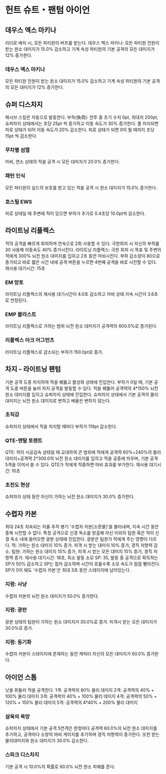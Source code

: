 # 헌트 슈트・팬텀 아이언

## 데우스 엑스 마키나

리더로 배치 시, 모든 파티원이 버프를 받는다.
데우스 엑스 마키나: 모든 파티원 전원이 받는 원소 대미지가 15.0% 감소하고 기계 속성 파티원의 기본 공격의 모든 대미지가 12% 증가한다.

### 데우스 엑스 마키나

모든 파티원 전원이 받는 원소 대미지가 15.0% 감소하고 기계 속성 파티원의 기본 공격의 모든 대미지가 12% 증가한다.

## 슈퍼 디스차지

패시브 스킬은 자동으로 발동한다.
부하(負荷): 전투 중 초기 수치 0pt, 최대치 200pt, 슈퍼차지 상태에서는 초당 25pt 씩 증가하고 이동 속도가 30% 증가한다. 풀 차지되면 피로 상태가 되어 이동 속도가 20% 감소한다. 피로 상태가 되면 0이 될 때까지 초당 15pt 씩 감소한다.

### 무차별 섬멸

마비, 연소 상태의 적을 공격 시 모든 대미지가 20.0% 증가한다.

### 패턴 인식

모든 파티원이 실드의 보호를 받고 있는 적을 공격 시 원소 대미지가 15.0% 증가한다.

### 호스틸 EWS

피로 상태일 때 주변에 적이 있으면 부하가 추가로 0.4초당 10.0pt씩 감소한다.

## 라이트닝 리플렉스

적의 공격을 빠르게 회피하며 연속으로 2회 사용할 수 있다.
극한회피 시 자신의 부하를 30 사용해 이동속도 40% 증가시킨다.
라이트닝 리플렉스: 극한 회피 시 목표 및 주변의 적에게 300% 뇌전 원소 대미지를 입히고 2초 동안 마비시킨다. 부하 감소량이 80으로 증가되고 바로 짧은 시간 내에 공격 버튼을 누르면 4번째 공격을 바로 시전할 수 있다. 재사용 대기시간: 15초

### EM 망토

라이트닝 리플렉스의 재사용 대기시간이 4.0초 감소하고 마비 상태 지속 시간이 3.6초로 연장된다.

### EMP 블라스트

라이트닝 리플렉스로 가하는 범위 뇌전 원소 대미지가 공격력의 600.0%로 증가된다.

### 리플렉스 아크 어그먼츠

라이트닝 리플렉스로 감소되는 부하가 150.0pt로 증가.

## 차지 - 라이트닝 팬텀

기본 공격 도중 차지하여 적을 꿰뚫고 활성화 상태에 진입한다.
부하가 0일 때, 기본 공격 도중 버튼을 눌러 차지 공격을 발동할 수 있다. 적을 꿰뚫어 공격력의 4\*150% 뇌전 원소 대미지를 입히고 슈퍼차지 상태에 진입한다. 슈퍼차지 상태에서 기본 공격의 물리 대미지는 뇌전 원소 대미지로 변하고 배율은 변하지 않는다.

### 초직감

슈퍼차지 상태에서 적을 처치할 때마다 부하가 119pt 감소한다.

### QTE-멘탈 토렌트

QTE: 적이 시공감속 상태일 때 교대하여 큰 범위에 적에게 공격력 60%+240%의 물리 대미지+공격력 2\*300.0의 뇌전 원소 대미지를 입히고 적을 공중에 띄우며, 기본 공격 5격을 이어서 쓸 수 있다. QTE가 적에게 적중하면 마비 효과를 부가한다. 재사용 대기시간: 10초

### 초전도 현상

슈퍼차지 상태 동안 자신이 가하는 뇌전 원소 대미지가 30.0% 증가한다.

## 수렵자 카본

최대 24초 지속되는 자율 추적 병기 '수렵자 카본[소환물]'을 불러내며, 지속 시간 동안 중복 시전할 수 없다.
특정 공격으로 신경 독소를 방출해 자신 이외의 팀원 혹은 적이 신경 독소 내에 들어오면 광분 상태에 진입한다. 광분은 팀원가 적에게 주는 영향이 다르다.
적: 가하는 원소 대미지 10% 증가. 피격 시 받는 대미지 10% 증가, 경직 저항력 감소.
팀원: 가하는 원소 대미지 15% 증가, 피격 시 받는 모든 대미지 15% 증가, 경직 저항력 증가.
재사용 대기시간: 18초, 최소 발동 소모 SP: 35, 발동 중 공격으로 획득하는 SP가 50% 감소하고 SP는 점차 감소하며 시간이 흐를수록 소모 속도가 점점 빨라진다. SP가 0이 돼도 '수렵자 카본'은 최대 3초 동안 스테이지에 남아있는다.

### 지령: 사냥

수렵자 카본의 뇌전 원소 대미지가 50.0% 증가한다.

### 지령: 광란

광분 상태의 팀원이 가하는 원소 대미지가 30.0%로 증가. 피격시 받는 모든 대미지가 30.0%로 증가.

### 지령: 동기화

수렵자 카본이 스테이지에 존재하는 동안 캐릭터 자신의 모든 대미지가 60.0% 증가한다.

## 아이언 스톰

낫을 휘둘러 적을 공격한다.
1격: 공격력의 80% 물리 대미지
2격: 공격력의 40% + 100% 물리 대미지
3격: 공격력의 40% + 100% 물리 데미지
4격: 공격력의 50% + 120% + 150% 물리 대미지
5격: 공격력의 4\*40% + 200% 물리 대미지

### 살육의 욕망

슈퍼차지 상태에서 기본 공격 5연격은 판정마다 공격력 60.0%의 뇌전 원소 대미지를 추가하고, 공격마다 소량의 마비 게이지를 추가하며 경직 저항력이 증가한다. 또한 받는 물리대미지와 원소 대미지가 30.0% 감소한다.

### 스파크 디스차지

기본 공격 시 10.0%의 확률로 60.0% 뇌전 원소 피해를 준다.
